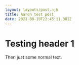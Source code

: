 ```yaml
---
layout: layouts/post.njk
title: Aaron test post
date: 2021-09-19T22:45:11.381Z
---
```

# Testing header 1



Then just some normal text.